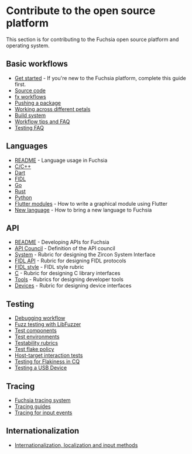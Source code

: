# Contribute to the open source platform

This section is for contributing to the Fuchsia open source platform and
operating system.

## Basic workflows

 - [Get started](/get-started/README.md) - If you're new to the Fuchsia
   platform, complete this guide first.
 - [Source code](/get-started/get_fuchsia_source.md)
 - [fx workflows](build/fx.md)
 - [Pushing a package](/concepts/packages/package_update.md)
 - [Working across different petals](source_code/working_across_petals.md)
 - [Build system](/development/build/build_system/index.md)
 - [Workflow tips and FAQ](source_code/workflow_tips_and_faq.md)
 - [Testing FAQ](testing/faq.md)

## Languages

 - [README](languages/README.md) - Language usage in Fuchsia
 - [C/C++](languages/c-cpp/README.md)
 - [Dart](languages/dart/README.md)
 - [FIDL](languages/fidl/README.md)
 - [Go](languages/go/README.md)
 - [Rust](languages/rust/README.md)
 - [Python](languages/python/README.md)
 - [Flutter modules](languages/dart/mods.md) - How to write a graphical module
   using Flutter
 - [New language](languages/new/README.md) - How to bring a new language to Fuchsia

## API

 - [README](/development/api/README.md) - Developing APIs for Fuchsia
 - [API Council](/contribute/governance/api_council.md) - Definition of the API council
 - [System](/development/api/system.md) - Rubric for designing the Zircon System Interface
 - [FIDL API][fidl-api] - Rubric for designing FIDL protocols
 - [FIDL style][fidl-style] - FIDL style rubric
 - [C](/development/api/c.md) - Rubric for designing C library interfaces
 - [Tools](/development/api/tools.md) - Rubrics for designing developer tools
 - [Devices](/development/api/device_interfaces.md) - Rubric for designing device interfaces

## Testing

 - [Debugging workflow](/development/debugging/debugging.md)
 - [Fuzz testing with LibFuzzer](/development/testing/fuzzing/overview.md)
 - [Test components](/concepts/testing/v1_test_component.md)
 - [Test environments](/contribute/testing/environments.md)
 - [Testability rubrics](/development/testing/testability_rubric.md)
 - [Test flake policy](/development/testing/test_flake_policy.md)
 - [Host-target interaction tests](/development/testing/host_target_interaction_tests.md)
 - [Testing for Flakiness in CQ](/development/testing/testing_for_flakiness_in_cq.md)
 - [Testing a USB Device](/development/testing/testing_usb_device.md)

## Tracing

 - [Fuchsia tracing system](/concepts/kernel/tracing-system.md)
 - [Tracing guides](/development/tracing/README.md)
 - [Tracing for input events](/development/ui-input/tracing.md)

## Internationalization

 - [Internationalization, localization and input methods](internationalization/README.md)

[fidl-style]: /development/languages/fidl/guides/style.md
[fidl-api]: /development/api/fidl.md
